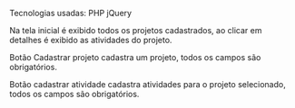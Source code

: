 Tecnologias usadas:
   PHP
   jQuery

 Na tela inicial é exibido todos os projetos cadastrados,
 ao clicar em detalhes é exibido as atividades do projeto.

 Botão Cadastrar projeto cadastra um projeto, todos os campos são obrigatórios.

 Botão cadastrar atividade cadastra atividades para o projeto selecionado,
 todos os campos são obrigatórios.
 
